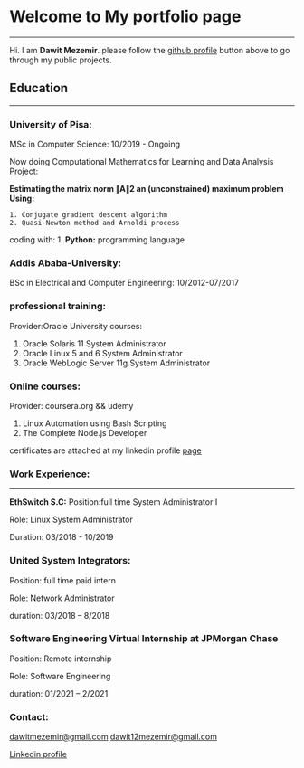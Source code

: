 # Welcome to My portfolio page
***
Hi. I am **Dawit Mezemir**. 
  please follow the [github profile](https://github.com/dawitanelay) button above to go through my public projects.
## Education
***
### University of Pisa:

MSc in Computer Science: 10/2019 - Ongoing

Now doing Computational Mathematics for Learning and Data Analysis Project:

**Estimating the matrix norm ∥A∥2 an (unconstrained) maximum problem Using:**

    1. Conjugate gradient descent algorithm
    2. Quasi-Newton method and Arnoldi process
coding with:
    1. **Python:** programming language
### Addis Ababa-University:

BSc in Electrical and Computer Engineering: 10/2012-07/2017

### professional training:
Provider:Oracle University
courses:
  1. Oracle Solaris 11 System Administrator
  2. Oracle Linux 5 and 6 System Administrator
  3. Oracle WebLogic Server 11g System Administrator
  
### Online courses:
  Provider: coursera.org && udemy
  1. Linux Automation using Bash Scripting 
  2. The Complete Node.js Developer
 
certificates are attached at my linkedin profile [page](https://www.linkedin.com/in/dawit-mezemir-9a2055118/)
### Work Experience:
***
**EthSwitch S.C:**
Position:full time System Administrator I

Role: Linux System Administrator

Duration: 03/2018 - 10/2019

### United System Integrators:
Position: full time paid intern

Role: Network Administrator

duration: 03/2018 – 8/2018

### Software Engineering Virtual Internship at JPMorgan Chase
Position: Remote internship

Role: Software Engineering

duration: 01/2021 – 2/2021

### Contact:
<dawitmezemir@gmail.com>
<dawit12mezemir@gmail.com>

[Linkedin profile](https://www.linkedin.com/in/dawit-mezemir-9a2055118/)



    
